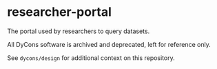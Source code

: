 # researcher-portal
The portal used by researchers to query datasets.

All DyCons software is archived and deprecated, left for reference only.

See `dycons/design` for additional context on this repository.